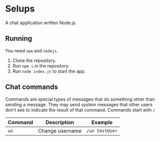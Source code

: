# Selups
A chat application written Node.js.

## Running
You need `npm` and `nodejs`.

1. Clone the repository.
2. Run `npm i` in the repository.
3. Run `node index.js` to start the app.

## Chat commands
Commands are special types of messages that do something other than sending a message. They may send system messages that other users don't see to indicate the result of that command. Commands start with `/`

| Command | Description | Example |
| ------- | ----------- | ------- |
| `un` | Change username | `/un testUser` |
